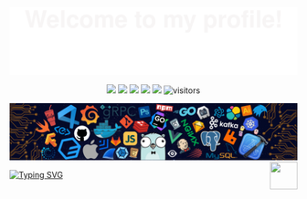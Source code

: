 ![](assets/Bottom_up.svg)

<!--   my-icons -->
<p align="center">
    <a href="https://github.com/Joword/Joword"><img src="https://img.shields.io/badge/status-updating-brightgreen.svg"></a>
    <a href="https://github.com/python/cpython"><img src="https://img.shields.io/badge/Python-3.12-FF1493.svg"></a>
    <a href="https://github.com/Java"><img src="https://img.shields.io/badge/Java-8-red.svg"></a>
    <a href="https://github.com/golang/go"><img src="https://img.shields.io/badge/Golang-blue.svg"></a>
    <a href="https://github.com/rust-lang/rust"><img src="https://img.shields.io/badge/Rust-orange.svg"></a>
    <!-- <a href="https://github.com/Joword/Joword/graphs/contributors"><img src="https://img.shields.io/github/contributors/Joword/Joword?color=blue"></a> -->
    <!-- <a href="https://github.com/Joword/Joword/stargazers"><img src="https://img.shields.io/github/stars/Joword/Joword.svg?logo=github"></a>
    <a href="https://github.com/Joword/Joword/network/members"><img src="https://img.shields.io/github/forks/Joword/Joword.svg?color=blue&logo=github"></a> -->
    <img src="https://visitor-badge.laobi.icu/badge?page_id=Joword.Joword" alt="visitors"/>   
</p>

<!--   my-header-img -->

![](./src/header_.png)
<a href="https://www.python.org/"><img src="https://upload.wikimedia.org/wikipedia/commons/c/c3/Python-logo-notext.svg" align="right" height="48" width="48" ></a>

<!--   my-ticker -->

[![Typing SVG](https://readme-typing-svg.herokuapp.com?color=%2336BCF7&center=true&vCenter=true&width=600&lines=Hi+there+👋,+I+am+Joword+Meng;+Welcome+to+My+Profile!;Over+4+years+of+programming+experience;Always+learning+new+things+;Machine+learning+enthusiast+)](https://git.io/typing-svg)

